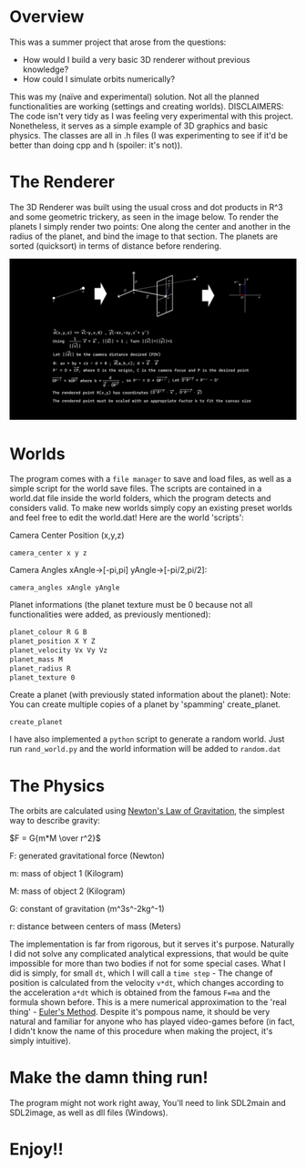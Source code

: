 # Overview
This was a summer project that arose from the questions:

* How would I build a very basic 3D renderer without previous knowledge?
* How could I simulate orbits numerically? 

This was my (naïve and experimental) solution. Not all the planned functionalities are working (settings and creating worlds).
DISCLAIMERS: The code isn't very tidy as I was feeling very experimental with this project. Nonetheless, it serves as a simple example of 3D graphics and basic physics. The classes are all in .h files (I was experimenting to see if it'd be better than doing cpp and h (spoiler: it's not)).

# The Renderer

The 3D Renderer was built using the usual cross and dot products in R^3 and some geometric trickery, as seen in the image below.
To render the planets I simply render two points: One along the center and another in the radius of the planet, and bind the image to that section.
The planets are sorted (quicksort) in terms of distance before rendering.

![This is an image](renderAlgorithm.png)

# Worlds

The program comes with a `file manager` to save and load files, as well as a simple script for the world save files.
The scripts are contained in a world.dat file inside the world folders, which the program detects and considers valid.
To make new worlds simply copy an existing preset worlds and feel free to edit the world.dat!
Here are the world 'scripts':

Camera Center Position (x,y,z)
```
camera_center x y z
```
Camera Angles xAngle->\[-pi,pi\] yAngle->\[-pi/2,pi/2\]:
```
camera_angles xAngle yAngle
```
Planet informations (the planet texture must be 0 because not all functionalities were added, as previously mentioned):
```
planet_colour R G B
planet_position X Y Z
planet_velocity Vx Vy Vz
planet_mass M
planet_radius R
planet_texture 0
```
Create a planet (with previously stated information about the planet):
Note: You can create multiple copies of a planet by 'spamming' create_planet.
```
create_planet
```

I have also implemented a `python` script to generate a random world. Just run `rand_world.py` and the world information will be added to `random.dat`

# The Physics

The orbits are calculated using [Newton's Law of Gravitation](https://en.wikipedia.org/wiki/Newton%27s_law_of_universal_gravitation), the simplest way to describe gravity:

$F = G{m*M \over r^2}$

F: generated gravitational force (Newton)

m: mass of object 1 (Kilogram)

M: mass of object 2 (Kilogram)

G: constant of gravitation (m^3s^-2kg^-1)

r: distance between centers of mass (Meters)


The implementation is far from rigorous, but it serves it's purpose.
Naturally I did not solve any complicated analytical expressions, that would be quite impossible for more than two bodies if not for some special cases.
What I did is simply, for small `dt`, which I will call a `time step` - The change of position is calculated from the velocity `v*dt`, which changes according to the acceleration `a*dt` which is obtained from the famous `F=ma` and the formula shown before.
This is a mere numerical approximation to the 'real thing' - [Euler's Method](https://en.wikipedia.org/wiki/Euler_method).
Despite it's pompous name, it should be very natural and familiar for anyone who has played video-games before (in fact, I didn't know the name of this procedure when making the project, it's simply intuitive).

# Make the damn thing run!

The program might not work right away, You'll need to link SDL2main and SDL2image, as well as dll files (Windows).

# Enjoy!!
